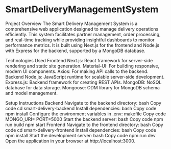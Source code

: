 # SmartDeliveryManagementSystem
Project Overview
The Smart Delivery Management System is a comprehensive web application designed to manage delivery operations efficiently. This system facilitates partner management, order processing, and real-time tracking while providing insightful dashboards to monitor performance metrics. It is built using Next.js for the frontend and Node.js with Express for the backend, supported by a MongoDB database.

Technologies Used
Frontend
Next.js: React framework for server-side rendering and static site generation.
Material-UI: For building responsive, modern UI components.
Axios: For making API calls to the backend.
Backend
Node.js: JavaScript runtime for scalable server-side development.
Express.js: Backend framework for creating REST APIs.
MongoDB: NoSQL database for data storage.
Mongoose: ODM library for MongoDB schema and model management.

Setup Instructions
Backend
Navigate to the backend directory:
bash
Copy code
cd smart-delivery-backend
Install dependencies:
bash
Copy code
npm install
Configure the environment variables in .env:
makefile
Copy code
MONGO_URI=<Your MongoDB Connection String>
PORT=5000
Start the backend server:
bash
Copy code
npm run build
npm start
Frontend
Navigate to the frontend directory:
bash
Copy code
cd smart-delivery-frontend
Install dependencies:
bash
Copy code
npm install
Start the development server:
bash
Copy code
npm run dev
Open the application in your browser at http://localhost:3000.
